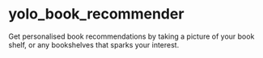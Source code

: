 # yolo_book_recommender
Get personalised book recommendations by taking a picture of your book shelf, or any bookshelves that sparks your interest.

